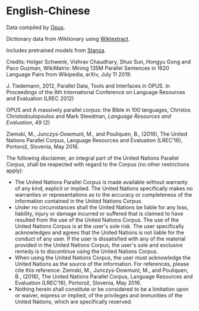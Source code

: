 # English-Chinese

Data compiled by [Opus](https://opus.nlpl.eu/).

Dictionary data from Wiktionary using [Wiktextract](https://github.com/tatuylonen/wiktextract).

Includes pretrained models from [Stanza](https://github.com/stanfordnlp/stanza/).

Credits:
Holger Schwenk, Vishrav Chaudhary, Shuo Sun, Hongyu Gong and Paco Guzman, WikiMatrix: Mining 135M Parallel Sentences in 1620 Language Pairs from Wikipedia, arXiv, July 11 2019.

J. Tiedemann, 2012, Parallel Data, Tools and Interfaces in OPUS. In Proceedings of the 8th International Conference on Language Resources and Evaluation (LREC 2012)

OPUS and A massively parallel corpus: the Bible in 100 languages, Christos Christodoulopoulos and Mark Steedman, *Language Resources and Evaluation*, 49 (2)

Ziemski, M., Junczys-Dowmunt, M., and Pouliquen, B., (2016), The United Nations Parallel Corpus, Language Resources and Evaluation (LREC’16), Portorož, Slovenia, May 2016.

The following disclaimer, an integral part of the United Nations Parallel Corpus, shall be respected with regard to the Corpus (no other restrictions apply):
- The United Nations Parallel Corpus is made available without warranty of any kind, explicit or implied. The United Nations specifically makes no warranties or representations as to the accuracy or completeness of the information contained in the United Nations Corpus.
- Under no circumstances shall the United Nations be liable for any loss, liability, injury or damage incurred or suffered that is claimed to have resulted from the use of the United Nations Corpus. The use of the United Nations Corpus is at the user's sole risk. The user specifically acknowledges and agrees that the United Nations is not liable for the conduct of any user. If the user is dissatisfied with any of the material provided in the United Nations Corpus, the user's sole and exclusive remedy is to discontinue using the United Nations Corpus.
- When using the United Nations Corpus, the user must acknowledge the United Nations as the source of the information. For references, please cite this reference: Ziemski, M., Junczys-Dowmunt, M., and Pouliquen, B., (2016), The United Nations Parallel Corpus, Language Resources and Evaluation (LREC’16), Portorož, Slovenia, May 2016.
- Nothing herein shall constitute or be considered to be a limitation upon or waiver, express or implied, of the privileges and immunities of the United Nations, which are specifically reserved.

